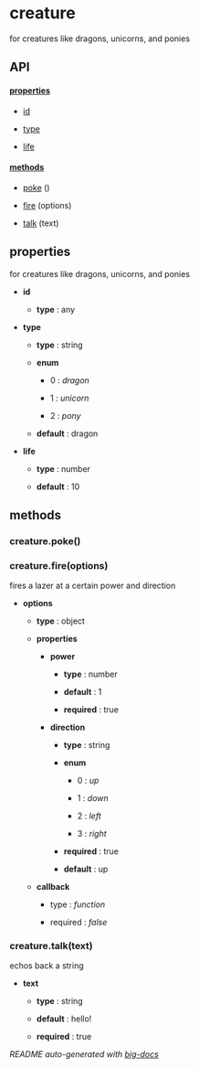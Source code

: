 # creature

for creatures like dragons, unicorns, and ponies

## API

#### [properties](#creature-properties)

  - [id](#creature-properties-id)

  - [type](#creature-properties-type)

  - [life](#creature-properties-life)


#### [methods](#creature-methods)

  - [poke](#creature-methods-poke) ()

  - [fire](#creature-methods-fire) (options)

  - [talk](#creature-methods-talk) (text)


<a name="creature-properties"></a>

## properties 
for creatures like dragons, unicorns, and ponies

- **id** 

  - **type** : any

- **type** 

  - **type** : string

  - **enum**

    - 0 : *dragon*

    - 1 : *unicorn*

    - 2 : *pony*

  - **default** : dragon

- **life** 

  - **type** : number

  - **default** : 10


<a name="creature-methods"></a> 

## methods 

<a name="creature-methods-poke"></a> 

### creature.poke()

<a name="creature-methods-fire"></a> 

### creature.fire(options)

fires a lazer at a certain power and direction

- **options** 

  - **type** : object

  - **properties**

    - **power** 

      - **type** : number

      - **default** : 1

      - **required** : true

    - **direction** 

      - **type** : string

      - **enum**

        - 0 : *up*

        - 1 : *down*

        - 2 : *left*

        - 3 : *right*

      - **required** : true

      - **default** : up

  - **callback**

    - type : *function*

    - required : *false*

<a name="creature-methods-talk"></a> 

### creature.talk(text)

echos back a string

- **text** 

  - **type** : string

  - **default** : hello!

  - **required** : true


*README auto-generated with [big-docs](https://github.com/bigcompany/big/tree/master/resources/docs)*